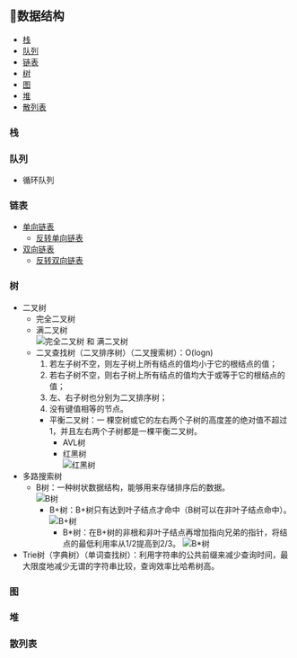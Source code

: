 ﻿## 📐数据结构 
 
 
   * [栈](#%E6%A0%88)
  * [队列](#%E9%98%9F%E5%88%97)
  * [链表](#%E9%93%BE%E8%A1%A8)
  * [树](#%E6%A0%91)
  * [图](#%E5%9B%BE)
  * [堆](#%E5%A0%86)
  * [散列表](#%E6%95%A3%E5%88%97%E8%A1%A8)
 
 
### 栈
 
### 队列
+ 循环队列
 
### 链表
+ [单向链表](/Interview-.NET/Entity/Node.cs#L6)
  + [反转单向链表](/Interview-.NET/Subject/数据结构/LinkReverse.cs)
+ [双向链表](/Interview-.NET/Entity/Node.cs#L19)
  + [反转双向链表](/Interview-.NET/Subject/数据结构/LinkReverse.cs#L91)

### 树
+ 二叉树
  + 完全二叉树
  + 满二叉树  
  ![完全二叉树 和 满二叉树](http://jbcdn2.b0.upaiyun.com/2017/07/a5952ec741b60202c7b377bfb8e8f368.png)
  + 二叉查找树（二叉排序树）（二叉搜索树）：O(logn)
    1) 若左子树不空，则左子树上所有结点的值均小于它的根结点的值；
    2) 若右子树不空，则右子树上所有结点的值均大于或等于它的根结点的值；
    3) 左、右子树也分别为二叉排序树；
    4) 没有键值相等的节点。
    + 平衡二叉树：一 棵空树或它的左右两个子树的高度差的绝对值不超过1，并且左右两个子树都是一棵平衡二叉树。
      + AVL树
      + 红黑树  
      ![红黑树](http://jbcdn2.b0.upaiyun.com/2017/07/9fd5e683147961431e0ecfcffbe5805b.png)
+ 多路搜索树
  + B树：一种树状数据结构，能够用来存储排序后的数据。  
  ![B树](http://jbcdn2.b0.upaiyun.com/2017/07/0178191b698ab75a98fa1d0bb03cc51f.jpg)
    + B+树：B+树只有达到叶子结点才命中（B树可以在非叶子结点命中）。  
    ![B+树](http://jbcdn2.b0.upaiyun.com/2017/07/0972ef809f286cc29cd2d94687b2ef2d.jpg)
      + B\*树：在B+树的非根和非叶子结点再增加指向兄弟的指针，将结点的最低利用率从1/2提高到2/3。
      ![B\*树](http://jbcdn2.b0.upaiyun.com/2017/07/eb5835f421e029240105ccb8e80279ee.jpg)
+ Trie树（字典树）（单词查找树）：利用字符串的公共前缀来减少查询时间，最大限度地减少无谓的字符串比较，查询效率比哈希树高。

### 图

### 堆

### 散列表
